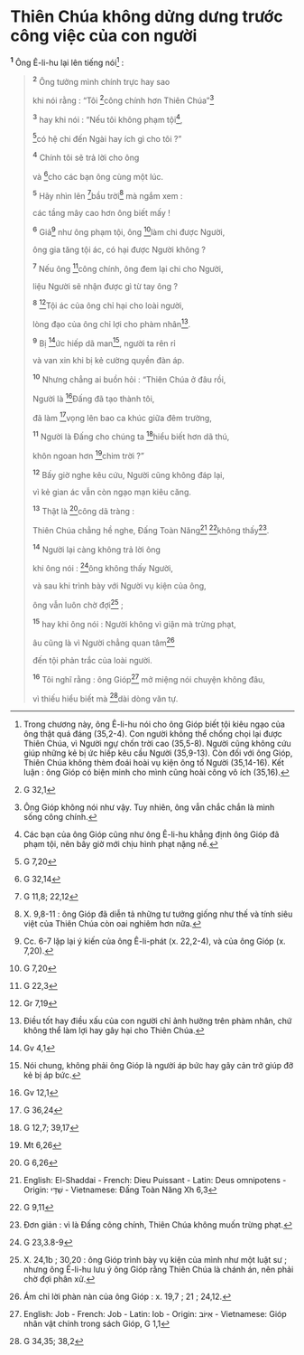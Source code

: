 # Thiên Chúa không dửng dưng trước công việc của con người
<sup><b>1</b></sup> Ông Ê-li-hu lại lên tiếng nói[^1-b73b95ba-2fec-4c8f-a693-60a77921e830] :

> <sup><b>2</b></sup> Ông tưởng mình chính trực hay sao
>
> khi nói rằng : “Tôi [^1@-b73b95ba-2fec-4c8f-a693-60a77921e830]công chính hơn Thiên Chúa”[^2-b73b95ba-2fec-4c8f-a693-60a77921e830]
>
> <sup><b>3</b></sup> hay khi nói : “Nếu tôi không phạm tội[^3-b73b95ba-2fec-4c8f-a693-60a77921e830],
>
> [^2@-b73b95ba-2fec-4c8f-a693-60a77921e830]có hệ chi đến Ngài hay ích gì cho tôi ?”
>
> <sup><b>4</b></sup> Chính tôi sẽ trả lời cho ông
>
> và [^3@-b73b95ba-2fec-4c8f-a693-60a77921e830]cho các bạn ông cùng một lúc.
>
> <sup><b>5</b></sup> Hãy nhìn lên [^4@-b73b95ba-2fec-4c8f-a693-60a77921e830]bầu trời[^4-b73b95ba-2fec-4c8f-a693-60a77921e830] mà ngắm xem :
>
> các tầng mây cao hơn ông biết mấy !
>
> <sup><b>6</b></sup> Giả[^5-b73b95ba-2fec-4c8f-a693-60a77921e830] như ông phạm tội, ông [^5@-b73b95ba-2fec-4c8f-a693-60a77921e830]làm chi được Người,
>
> ông gia tăng tội ác, có hại được Người không ?
>
> <sup><b>7</b></sup> Nếu ông [^6@-b73b95ba-2fec-4c8f-a693-60a77921e830]công chính, ông đem lại chi cho Người,
>
> liệu Người sẽ nhận được gì từ tay ông ?
>
> <sup><b>8</b></sup> [^7@-b73b95ba-2fec-4c8f-a693-60a77921e830]Tội ác của ông chỉ hại cho loài người,
>
> lòng đạo của ông chỉ lợi cho phàm nhân[^6-b73b95ba-2fec-4c8f-a693-60a77921e830].
>
> <sup><b>9</b></sup> Bị [^8@-b73b95ba-2fec-4c8f-a693-60a77921e830]ức hiếp dã man[^7-b73b95ba-2fec-4c8f-a693-60a77921e830], người ta rên rỉ
>
> và van xin khi bị kẻ cường quyền đàn áp.
>
> <sup><b>10</b></sup> Nhưng chẳng ai buồn hỏi : “Thiên Chúa ở đâu rồi,
>
> Người là [^9@-b73b95ba-2fec-4c8f-a693-60a77921e830]Đấng đã tạo thành tôi,
>
> đã làm [^10@-b73b95ba-2fec-4c8f-a693-60a77921e830]vọng lên bao ca khúc giữa đêm trường,
>
> <sup><b>11</b></sup> Người là Đấng cho chúng ta [^11@-b73b95ba-2fec-4c8f-a693-60a77921e830]hiểu biết hơn dã thú,
>
> khôn ngoan hơn [^12@-b73b95ba-2fec-4c8f-a693-60a77921e830]chim trời ?”
>
> <sup><b>12</b></sup> Bấy giờ nghe kêu cứu, Người cũng không đáp lại,
>
> vì kẻ gian ác vẫn còn ngạo mạn kiêu căng.
>
> <sup><b>13</b></sup> Thật là [^13@-b73b95ba-2fec-4c8f-a693-60a77921e830]công dã tràng :
>
> Thiên Chúa chẳng hề nghe, Đấng Toàn Năng[^13-b73b95ba-2fec-4c8f-a693-60a77921e830] [^14@-b73b95ba-2fec-4c8f-a693-60a77921e830]không thấy[^8-b73b95ba-2fec-4c8f-a693-60a77921e830].
>
> <sup><b>14</b></sup> Người lại càng không trả lời ông
>
> khi ông nói : [^15@-b73b95ba-2fec-4c8f-a693-60a77921e830]ông không thấy Người,
>
> và sau khi trình bày với Người vụ kiện của ông,
>
> ông vẫn luôn chờ đợi[^9-b73b95ba-2fec-4c8f-a693-60a77921e830] ;
>
> <sup><b>15</b></sup> hay khi ông nói : Người không vì giận mà trừng phạt,
>
> âu cũng là vì Người chẳng quan tâm[^10-b73b95ba-2fec-4c8f-a693-60a77921e830]
>
> đến tội phản trắc của loài người.
>
> <sup><b>16</b></sup> Tôi nghĩ rằng : ông Gióp[^15-b73b95ba-2fec-4c8f-a693-60a77921e830] mở miệng nói chuyện không đâu,
>
> vì thiếu hiểu biết mà [^16@-b73b95ba-2fec-4c8f-a693-60a77921e830]dài dòng văn tự.

[^1-b73b95ba-2fec-4c8f-a693-60a77921e830]: Trong chương này, ông Ê-li-hu nói cho ông Gióp biết tội kiêu ngạo của ông thật quá đáng (35,2-4). Con người không thể chống chọi lại được Thiên Chúa, vì Người ngự chốn trời cao (35,5-8). Người cũng không cứu giúp những kẻ bị ức hiếp kêu cầu Người (35,9-13). Còn đối với ông Gióp, Thiên Chúa không thèm đoái hoài vụ kiện ông tố Người (35,14-16). Kết luận : ông Gióp có biện minh cho mình cũng hoài công vô ích (35,16).
[^2-b73b95ba-2fec-4c8f-a693-60a77921e830]: Ông Gióp không nói như vậy. Tuy nhiên, ông vẫn chắc chắn là mình sống công chính.
[^3-b73b95ba-2fec-4c8f-a693-60a77921e830]: Các bạn của ông Gióp cũng như ông Ê-li-hu khẳng định ông Gióp đã phạm tội, nên bây giờ mới chịu hình phạt nặng nề.
[^4-b73b95ba-2fec-4c8f-a693-60a77921e830]: X. 9,8-11 : ông Gióp đã diễn tả những tư tưởng giống như thế và tính siêu việt của Thiên Chúa còn oai nghiêm hơn nữa.
[^5-b73b95ba-2fec-4c8f-a693-60a77921e830]: Cc. 6-7 lặp lại ý kiến của ông Ê-li-phát (x. 22,2-4), và của ông Gióp (x. 7,20).
[^6-b73b95ba-2fec-4c8f-a693-60a77921e830]: Điều tốt hay điều xấu của con người chỉ ảnh hưởng trên phàm nhân, chứ không thể làm lợi hay gây hại cho Thiên Chúa.
[^7-b73b95ba-2fec-4c8f-a693-60a77921e830]: Nói chung, không phải ông Gióp là người áp bức hay gây cản trở giúp đỡ kẻ bị áp bức.
[^8-b73b95ba-2fec-4c8f-a693-60a77921e830]: Đơn giản : vì là Đấng công chính, Thiên Chúa không muốn trừng phạt.
[^9-b73b95ba-2fec-4c8f-a693-60a77921e830]: X. 24,1b ; 30,20 : ông Gióp trình bày vụ kiện của mình như một luật sư ; nhưng ông Ê-li-hu lưu ý ông Gióp rằng Thiên Chúa là chánh án, nên phải chờ đợi phân xử.
[^10-b73b95ba-2fec-4c8f-a693-60a77921e830]: Ám chỉ lời phàn nàn của ông Gióp : x. 19,7 ; 21 ; 24,12.
[^13-b73b95ba-2fec-4c8f-a693-60a77921e830]: English: El-Shaddai - French: Dieu Puissant - Latin: Deus omnipotens - Origin: &#64298;&#1463;&#1491;&#1468;&#1464;&#1497; - Vietnamese: Đấng Toàn Năng Xh 6,3
[^15-b73b95ba-2fec-4c8f-a693-60a77921e830]: English: Job - French: Job - Latin: Iob - Origin: &#1488;&#1460;&#1497;&#1468;&#64331;&#1489; - Vietnamese: Gióp nhân vật chính trong sách Gióp, G 1,1
[^1@-b73b95ba-2fec-4c8f-a693-60a77921e830]: G 32,1
[^2@-b73b95ba-2fec-4c8f-a693-60a77921e830]: G 7,20
[^3@-b73b95ba-2fec-4c8f-a693-60a77921e830]: G 32,14
[^4@-b73b95ba-2fec-4c8f-a693-60a77921e830]: G 11,8; 22,12
[^5@-b73b95ba-2fec-4c8f-a693-60a77921e830]: G 7,20
[^6@-b73b95ba-2fec-4c8f-a693-60a77921e830]: G 22,3
[^7@-b73b95ba-2fec-4c8f-a693-60a77921e830]: Gr 7,19
[^8@-b73b95ba-2fec-4c8f-a693-60a77921e830]: Gv 4,1
[^9@-b73b95ba-2fec-4c8f-a693-60a77921e830]: Gv 12,1
[^10@-b73b95ba-2fec-4c8f-a693-60a77921e830]: G 36,24
[^11@-b73b95ba-2fec-4c8f-a693-60a77921e830]: G 12,7; 39,17
[^12@-b73b95ba-2fec-4c8f-a693-60a77921e830]: Mt 6,26
[^13@-b73b95ba-2fec-4c8f-a693-60a77921e830]: G 6,26
[^14@-b73b95ba-2fec-4c8f-a693-60a77921e830]: G 9,11
[^15@-b73b95ba-2fec-4c8f-a693-60a77921e830]: G 23,3.8-9
[^16@-b73b95ba-2fec-4c8f-a693-60a77921e830]: G 34,35; 38,2